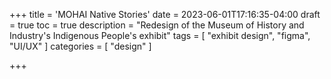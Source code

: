 +++
title = 'MOHAI Native Stories'
date = 2023-06-01T17:16:35-04:00
draft = true
toc = true
description = "Redesign of the Museum of History and Industry's Indigenous People's exhibit"
tags = [
    "exhibit design",
    "figma",
    "UI/UX"
]
categories = [
    "design"
]

+++